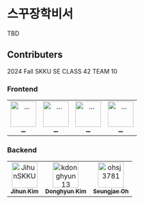 # 스꾸장학비서

TBD

## Contributers

2024 Fall SKKU SE CLASS 42 TEAM 10

### Frontend

<table>
  <tr>
    <td align="center">
      <a href="https://github.com/...">
        <img src="https://github.com/..." width="60px;" alt="..."/>
        <br />
        <sub><b>...</b></sub>
      </a>
    </td>
    <td align="center">
      <a href="https://github.com/...">
        <img src="https://github.com/..." width="60px;" alt="..."/>
        <br />
        <sub><b>...</b></sub>
      </a>
    </td>
    <td align="center">
      <a href="https://github.com/...">
        <img src="https://github.com/..." width="60px;" alt="..."/>
        <br />
        <sub><b>...</b></sub>
      </a>
    </td>
    <td align="center">
      <a href="https://github.com/...">
        <img src="https://github.com/..." width="60px;" alt="..."/>
        <br />
        <sub><b>...</b></sub>
      </a>
    </td>
  </tr>
</table>

### Backend

<table>
  <tr>
    <td align="center">
      <a href="https://github.com/JihunSKKU">
        <img src="https://github.com/JihunSKKU.png" width="60px;" alt="JihunSKKU"/>
        <br />
        <sub><b>Jihun Kim</b></sub>
      </a>
    </td>
    <td align="center">
      <a href="https://github.com/kdonghyun13">
        <img src="https://github.com/kdonghyun13.png" width="60px;" alt="kdonghyun13"/>
        <br />
        <sub><b>Donghyun Kim</b></sub>
      </a>
    </td>
    <td align="center">
      <a href="https://github.com/ohsj3781">
        <img src="https://github.com/ohsj3781.png" width="60px;" alt="ohsj3781"/>
        <br />
        <sub><b>Seungjae Oh</b></sub>
      </a>
    </td>
  </tr>
</table>
